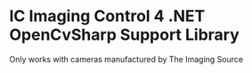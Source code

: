 ﻿# IC Imaging Control 4 .NET OpenCvSharp Support Library

Only works with cameras manufactured by The Imaging Source
